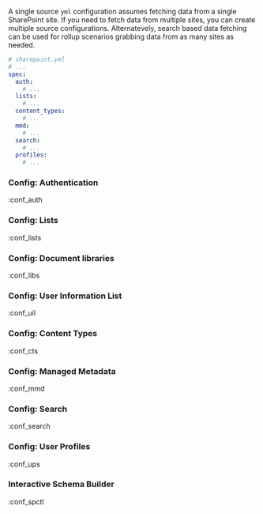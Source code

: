 A single source `yml` configuration assumes fetching data from a single SharePoint site. If you need to fetch data from multiple sites, you can create multiple source configurations. Alternatevely, search based data fetching can be used for rollup scenarios grabbing data from as many sites as needed.

```yaml
# sharepoint.yml
# ...
spec:
  auth:
    # ...
  lists:
    # ...
  content_types:
    # ...
  mmd:
    # ...
  search:
    # ...
  profiles:
    # ...
```

### Config: Authentication

:conf_auth

### Config: Lists

:conf_lists

### Config: Document libraries

:conf_libs

### Config: User Information List

:conf_uil

### Config: Content Types

:conf_cts

### Config: Managed Metadata

:conf_mmd

### Config: Search

:conf_search

### Config: User Profiles

:conf_ups

### Interactive Schema Builder

:conf_spctl
